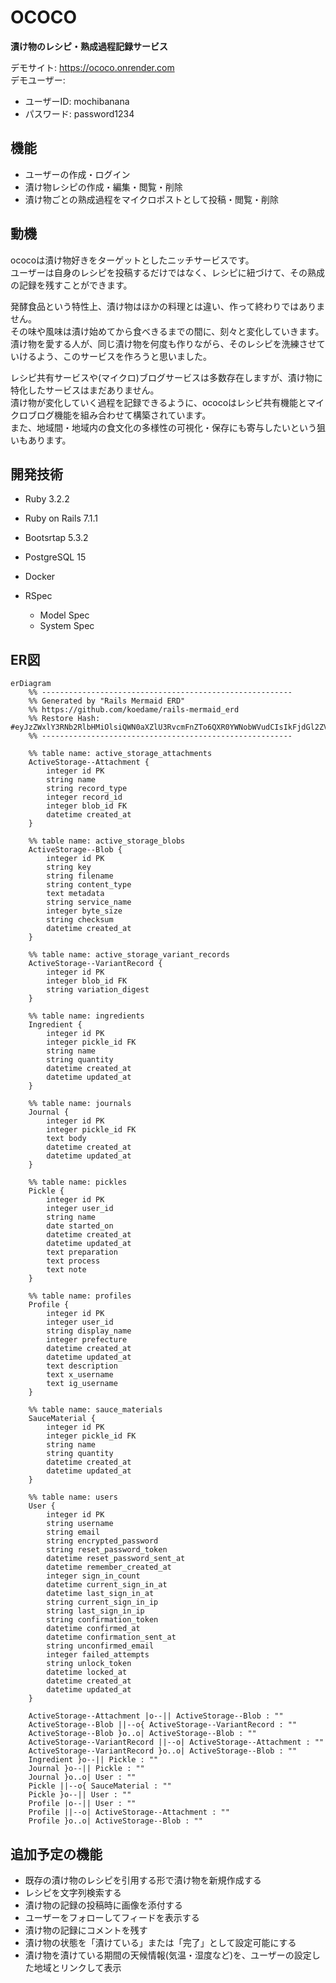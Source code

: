 # OCOCO

**漬け物のレシピ・熟成過程記録サービス**

デモサイト: https://ococo.onrender.com  
デモユーザー:
* ユーザーID: mochibanana
* パスワード: password1234

## 機能
* ユーザーの作成・ログイン
* 漬け物レシピの作成・編集・閲覧・削除
* 漬け物ごとの熟成過程をマイクロポストとして投稿・閲覧・削除

## 動機
ococoは漬け物好きをターゲットとしたニッチサービスです。  
ユーザーは自身のレシピを投稿するだけではなく、レシピに紐づけて、その熟成の記録を残すことができます。  

発酵食品という特性上、漬け物はほかの料理とは違い、作って終わりではありません。  
その味や風味は漬け始めてから食べきるまでの間に、刻々と変化していきます。  
漬け物を愛する人が、同じ漬け物を何度も作りながら、そのレシピを洗練させていけるよう、このサービスを作ろうと思いました。

レシピ共有サービスや(マイクロ)ブログサービスは多数存在しますが、漬け物に特化したサービスはまだありません。  
漬け物が変化していく過程を記録できるように、ococoはレシピ共有機能とマイクロブログ機能を組み合わせて構築されています。  
また、地域間・地域内の食文化の多様性の可視化・保存にも寄与したいという狙いもあります。



## 開発技術
* Ruby 3.2.2
* Ruby on Rails 7.1.1

* Bootsrtap 5.3.2

* PostgreSQL 15

* Docker

* RSpec
  * Model Spec
  * System Spec

## ER図
```mermaid
erDiagram
    %% --------------------------------------------------------
    %% Generated by "Rails Mermaid ERD"
    %% https://github.com/koedame/rails-mermaid_erd
    %% Restore Hash: #eyJzZWxlY3RNb2RlbHMiOlsiQWN0aXZlU3RvcmFnZTo6QXR0YWNobWVudCIsIkFjdGl2ZVN0b3JhZ2U6OkJsb2IiLCJBY3RpdmVTdG9yYWdlOjpWYXJpYW50UmVjb3JkIiwiSW5ncmVkaWVudCIsIkpvdXJuYWwiLCJQaWNrbGUiLCJQcm9maWxlIiwiU2F1Y2VNYXRlcmlhbCIsIlVzZXIiXSwiaXNQcmV2aWV3UmVsYXRpb25zIjpmYWxzZSwiaXNTaG93UmVsYXRpb25Db21tZW50IjpmYWxzZSwiaXNTaG93S2V5Ijp0cnVlLCJpc1Nob3dDb21tZW50IjpmYWxzZSwiaXNIaWRlQ29sdW1ucyI6ZmFsc2V9
    %% --------------------------------------------------------

    %% table name: active_storage_attachments
    ActiveStorage--Attachment {
        integer id PK 
        string name  
        string record_type  
        integer record_id  
        integer blob_id FK 
        datetime created_at  
    }

    %% table name: active_storage_blobs
    ActiveStorage--Blob {
        integer id PK 
        string key  
        string filename  
        string content_type  
        text metadata  
        string service_name  
        integer byte_size  
        string checksum  
        datetime created_at  
    }

    %% table name: active_storage_variant_records
    ActiveStorage--VariantRecord {
        integer id PK 
        integer blob_id FK 
        string variation_digest  
    }

    %% table name: ingredients
    Ingredient {
        integer id PK 
        integer pickle_id FK 
        string name  
        string quantity  
        datetime created_at  
        datetime updated_at  
    }

    %% table name: journals
    Journal {
        integer id PK 
        integer pickle_id FK 
        text body  
        datetime created_at  
        datetime updated_at  
    }

    %% table name: pickles
    Pickle {
        integer id PK 
        integer user_id  
        string name  
        date started_on  
        datetime created_at  
        datetime updated_at  
        text preparation  
        text process  
        text note  
    }

    %% table name: profiles
    Profile {
        integer id PK 
        integer user_id  
        string display_name  
        integer prefecture  
        datetime created_at  
        datetime updated_at  
        text description  
        text x_username  
        text ig_username  
    }

    %% table name: sauce_materials
    SauceMaterial {
        integer id PK 
        integer pickle_id FK 
        string name  
        string quantity  
        datetime created_at  
        datetime updated_at  
    }

    %% table name: users
    User {
        integer id PK 
        string username  
        string email  
        string encrypted_password  
        string reset_password_token  
        datetime reset_password_sent_at  
        datetime remember_created_at  
        integer sign_in_count  
        datetime current_sign_in_at  
        datetime last_sign_in_at  
        string current_sign_in_ip  
        string last_sign_in_ip  
        string confirmation_token  
        datetime confirmed_at  
        datetime confirmation_sent_at  
        string unconfirmed_email  
        integer failed_attempts  
        string unlock_token  
        datetime locked_at  
        datetime created_at  
        datetime updated_at  
    }

    ActiveStorage--Attachment |o--|| ActiveStorage--Blob : ""
    ActiveStorage--Blob ||--o{ ActiveStorage--VariantRecord : ""
    ActiveStorage--Blob }o..o| ActiveStorage--Blob : ""
    ActiveStorage--VariantRecord ||--o| ActiveStorage--Attachment : ""
    ActiveStorage--VariantRecord }o..o| ActiveStorage--Blob : ""
    Ingredient }o--|| Pickle : ""
    Journal }o--|| Pickle : ""
    Journal }o..o| User : ""
    Pickle ||--o{ SauceMaterial : ""
    Pickle }o--|| User : ""
    Profile |o--|| User : ""
    Profile ||--o| ActiveStorage--Attachment : ""
    Profile }o..o| ActiveStorage--Blob : ""
```

## 追加予定の機能
* 既存の漬け物のレシピを引用する形で漬け物を新規作成する
* レシピを文字列検索する
* 漬け物の記録の投稿時に画像を添付する
* ユーザーをフォローしてフィードを表示する
* 漬け物の記録にコメントを残す
* 漬け物の状態を「漬けている」または「完了」として設定可能にする
* 漬け物を漬けている期間の天候情報(気温・湿度など)を、ユーザーの設定した地域とリンクして表示